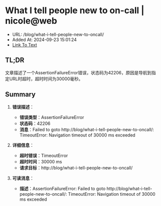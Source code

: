 # What I tell people new to on-call | nicole@web
- URL: /blog/what-i-tell-people-new-to-oncall/
- Added At: 2024-09-23 15:01:24
- [Link To Text](2024-09-23-what-i-tell-people-new-to-on-call-nicole@web_raw.md)

## TL;DR
文章描述了一个AssertionFailureError错误，状态码为42206，原因是导航到指定URL时超时，超时时间为30000毫秒。

## Summary
1. **错误描述**：
   - **错误类型**：AssertionFailureError
   - **状态码**：42206
   - **消息**：Failed to goto http://blog/what-i-tell-people-new-to-oncall/: TimeoutError: Navigation timeout of 30000 ms exceeded

2. **详细信息**：
   - **超时错误**：TimeoutError
   - **超时时间**：30000 ms
   - **请求目标**：http://blog/what-i-tell-people-new-to-oncall/

3. **可读消息**：
   - **描述**：AssertionFailureError: Failed to goto http://blog/what-i-tell-people-new-to-oncall/: TimeoutError: Navigation timeout of 30000 ms exceeded
